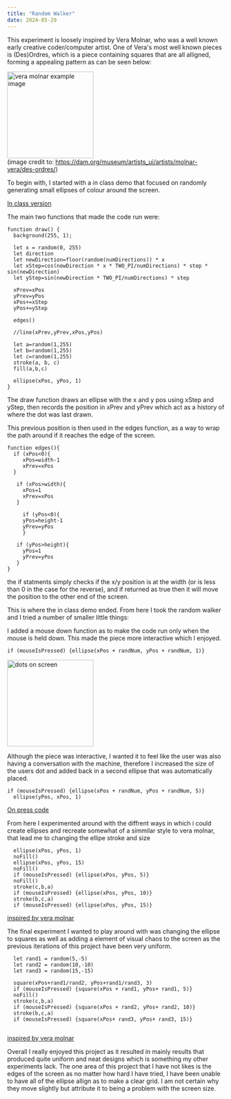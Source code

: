```yaml
---
title: "Random Walker"
date: 2024-05-29
---
```

This experiment is loosely inspired by Vera Molnar, who was a well known early creative coder/computer artist. One of Vera's most well known pieces is (Des)Ordres, which is a piece containing squares that are all alligned, forming a appealing pattern as can be seen below: 

<img src="/My-coding-portfolio/images/verha_molnar_images_test.png" alt="vera molnar example image" width="200"> <br>
(image credit to: https://dam.org/museum/artists_ui/artists/molnar-vera/des-ordres/)


To begin with, I started with a in class demo that focused on randomly generating small ellipses of colour around the screen.

[In class version](/My-coding-portfolio/creativeCode/RandWalker\First/index.html)

The main two functions that made the code run were:
```
function draw() {
  background(255, 1);

  let x = random(0, 255)
  let direction
  let newDirection=floor(random(numDirections)) * x
  let xStep=cos(newDirection * x * TWO_PI/numDirections) * step * sin(newDirection)
  let yStep=sin(newDirection * TWO_PI/numDirections) * step

  xPrev=xPos
  yPrev=yPos
  xPos+=xStep
  yPos+=yStep
  
  edges()
  
  //line(xPrev,yPrev,xPos,yPos)
  
  let a=random(1,255)
  let b=random(1,255)
  let c=random(1,255)
  stroke(a, b, c)
  fill(a,b,c)
  
  ellipse(xPos, yPos, 1)
}
```
The draw function draws an ellipse with the x and y pos using xStep and yStep, then records the position in xPrev and yPrev which act as a history of where the dot was last drawn.

This previous position is then used in the edges function, as a way to wrap the path around if it reaches the edge of the screen.
```
function edges(){
  if (xPos<0){
     xPos=width-1
     xPrev=xPos
  }
  
   if (xPos>width){
     xPos=1
     xPrev=xPos
   }
  
     if (yPos<0){
     yPos=height-1
     yPrev=yPos
     }
  
   if (yPos>height){
     yPos=1
     yPrev=yPos
   }
}
```
the if statments simply checks if the x/y position is at the width (or is less than 0 in the case for the reverse), and if returned as true then it will move the position to the other end of the screen.

This is where the in class demo ended. 
From here I took the random walker and I tried a number of smaller little things:

I added a mouse down function as to make the code run only when the mouse is held down. This made the piece more interactive which I enjoyed.
```
if (mouseIsPressed) {ellipse(xPos + randNum, yPos + randNum, 1)} 
```

<img src="/My-coding-portfolio/images/rand_walker.png" alt="dots on screen" width="200">


Although the piece was interactive, I wanted it to feel like the user was also having a conversation with the machine, therefore I increased the size of the users dot and added back in a second ellipse that was automatically placed.
```
if (mouseIsPressed) {ellipse(xPos + randNum, yPos + randNum, 5)} 
  ellipse(yPos, xPos, 1)
```
[On press code](/My-coding-portfolio/creativeCode/RandWalker\seperate-but-bigger/index.html)



From here I experimented around with the diffrent ways in which i could create ellipses and recreate somewhat of a simmilar style to vera molnar, that lead me to changing the ellipe stroke and size
```
  ellipse(xPos, yPos, 1)
  noFill()
  ellipse(xPos, yPos, 15)
  noFill()
  if (mouseIsPressed) {ellipse(xPos, yPos, 5)} 
  noFill()
  stroke(c,b,a)
  if (mouseIsPressed) {ellipse(xPos, yPos, 10)} 
  stroke(b,c,a)
  if (mouseIsPressed) {ellipse(xPos, yPos, 15)} 
```

[inspired by vera molnar](/My-coding-portfolio/creativeCode/RandWalker\vera-inspired/index.html)


The final experiment I wanted to play around with was changing the ellipse to squares as well as adding a element of visual chaos to the screen as the previous iterations of this project have been very uniform.
```
  let rand1 = random(5,-5)
  let rand2 = random(10,-10)
  let rand3 = random(15,-15)
  
  square(xPos+rand1/rand2, yPos+rand1/rand3, 3)
  if (mouseIsPressed) {square(xPos + rand1, yPos+ rand1, 5)} 
  noFill()
  stroke(c,b,a)
  if (mouseIsPressed) {square(xPos + rand2, yPos+ rand2, 10)} 
  stroke(b,c,a)
  if (mouseIsPressed) {square(xPos+ rand3, yPos+ rand3, 15)} 
  
```

[inspired by vera molnar](/My-coding-portfolio/creativeCode/RandWalker\final/index.html)


Overall I really enjoyed this project as it resulted in mainly results that produced quite uniform and neat designs which is something my other experiments lack. The one area of this project that I have not likes is the edges of the screen as no matter how hard I have tried, I have been unable to have all of the ellipse allign as to make a clear grid. I am not certain why they move slightly but attribute it to being a problem with the screen size.   




